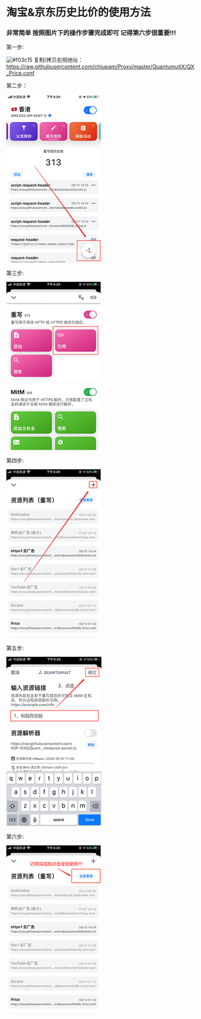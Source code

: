 # 淘宝&京东历史比价的使用方法

### 非常简单 按照图片下的操作步骤完成即可 记得第六步很重要!!!

第一步:

![#f03c15](https://placehold.it/15/f03c15/000000?text=+) 复制/拷贝右侧地址：https://raw.githubusercontent.com/chiupam/Proxy/master/QuantumultX/QX_Price.conf

第二步：

![image](https://raw.githubusercontent.com/chiupam/tutorial-image/master/QuantumultX/Rewrite_Remote_1.png)

第三步:

![image](https://raw.githubusercontent.com/chiupam/tutorial-image/master/QuantumultX/Rewrite_Remote_2.png)

第四步:

![image](https://raw.githubusercontent.com/chiupam/tutorial-image/master/QuantumultX/Rewrite_Remote_3.png)

第五步:

![image](https://raw.githubusercontent.com/chiupam/tutorial-image/master/QuantumultX/Rewrite_Remote_4.png)

第六步:

![image](https://raw.githubusercontent.com/chiupam/tutorial-image/master/QuantumultX/Rewrite_Remote_5.png)
